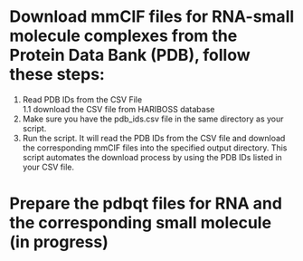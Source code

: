 # Download mmCIF files for RNA-small molecule complexes from the Protein Data Bank (PDB), follow these steps:

1. Read PDB IDs from the CSV File\
   1.1 download the CSV file from HARIBOSS database
2. Make sure you have the pdb_ids.csv file in the same directory as your script.
3. Run the script. It will read the PDB IDs from the CSV file and download the corresponding mmCIF files into the specified output directory.
This script automates the download process by using the PDB IDs listed in your CSV file.
# Prepare the pdbqt files for RNA and the corresponding small molecule (in progress)
